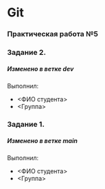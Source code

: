 # Git
### Практическая работа №5
### Задание 2.
##### Изменено в ветке dev
Выполнил:
* <ФИО студента>
* <Группа>

### Задание 1.
##### Изменено в ветке main
Выполнил:
* <ФИО студента>
* <Группа>
